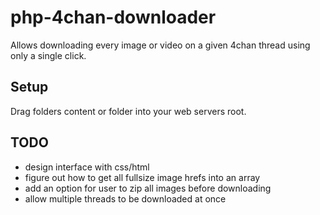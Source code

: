 # php-4chan-downloader
Allows downloading every image or video on a given 4chan thread using only a single click.

## Setup
Drag folders content or folder into your web servers root.

## TODO

* design interface with css/html
* figure out how to get all fullsize image hrefs into an array
* add an option for user to zip all images before downloading
* allow multiple threads to be downloaded at once
